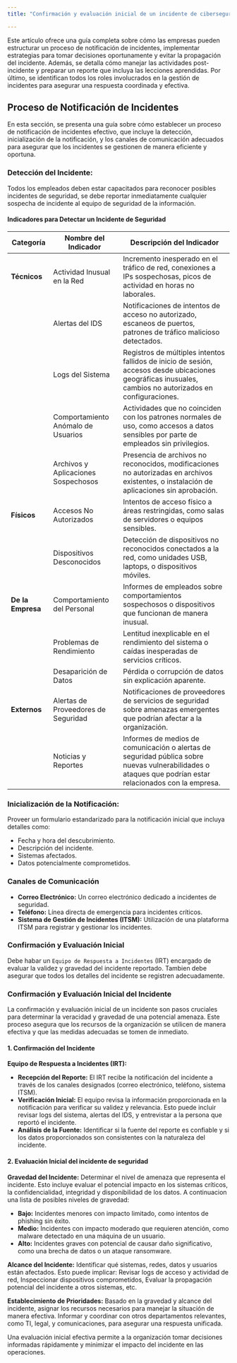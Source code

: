 ```yaml
---
title: "Confirmación y evaluación inicial de un incidente de ciberseguridad"

---
```


Este artículo ofrece una guía completa sobre cómo las empresas pueden estructurar un proceso de notificación de incidentes, implementar estrategias para tomar decisiones oportunamente y evitar la propagación del incidente. Además, se detalla cómo manejar las actividades post-incidente y preparar un reporte que incluya las lecciones aprendidas. Por último, se identifican todos los roles involucrados en la gestión de incidentes para asegurar una respuesta coordinada y efectiva.

## Proceso de Notificación de Incidentes

En esta sección, se presenta una guía sobre cómo establecer un proceso de notificación de incidentes efectivo, que incluye la detección, inicialización de la notificación, y los canales de comunicación adecuados para asegurar que los incidentes se gestionen de manera eficiente y oportuna.

### Detección del Incidente:

Todos los empleados deben estar capacitados para reconocer posibles incidentes de seguridad, se debe reportar inmediatamente cualquier sospecha de incidente al equipo de seguridad de la información.

#### Indicadores para Detectar un Incidente de Seguridad

| **Categoría**             | **Nombre del Indicador**            | **Descripción del Indicador**                                                                                                                         |
|---------------------------|-------------------------------------|--------------------------------------------------------------------------------------------------------------------------------------------------------|
| **Técnicos**              | Actividad Inusual en la Red         | Incremento inesperado en el tráfico de red, conexiones a IPs sospechosas, picos de actividad en horas no laborales.                                      |
|                           | Alertas del IDS                     | Notificaciones de intentos de acceso no autorizado, escaneos de puertos, patrones de tráfico malicioso detectados.                                       |
|                           | Logs del Sistema                    | Registros de múltiples intentos fallidos de inicio de sesión, accesos desde ubicaciones geográficas inusuales, cambios no autorizados en configuraciones. |
|                           | Comportamiento Anómalo de Usuarios  | Actividades que no coinciden con los patrones normales de uso, como accesos a datos sensibles por parte de empleados sin privilegios.                   |
|                           | Archivos y Aplicaciones Sospechosos | Presencia de archivos no reconocidos, modificaciones no autorizadas en archivos existentes, o instalación de aplicaciones sin aprobación.               |
| **Físicos**               | Accesos No Autorizados              | Intentos de acceso físico a áreas restringidas, como salas de servidores o equipos sensibles.                                                           |
|                           | Dispositivos Desconocidos           | Detección de dispositivos no reconocidos conectados a la red, como unidades USB, laptops, o dispositivos móviles.                                        |
| **De la Empresa**         | Comportamiento del Personal         | Informes de empleados sobre comportamientos sospechosos o dispositivos que funcionan de manera inusual.                                                |
|                           | Problemas de Rendimiento            | Lentitud inexplicable en el rendimiento del sistema o caídas inesperadas de servicios críticos.                                                         |
|                           | Desaparición de Datos               | Pérdida o corrupción de datos sin explicación aparente.                                                                                                |
| **Externos**              | Alertas de Proveedores de Seguridad | Notificaciones de proveedores de servicios de seguridad sobre amenazas emergentes que podrían afectar a la organización.                                |
|                           | Noticias y Reportes                 | Informes de medios de comunicación o alertas de seguridad pública sobre nuevas vulnerabilidades o ataques que podrían estar relacionados con la empresa. |
  

### Inicialización de la Notificación:

Proveer un formulario estandarizado para la notificación inicial que incluya detalles como:

   - Fecha y hora del descubrimiento.
   - Descripción del incidente.
   - Sistemas afectados.
   - Datos potencialmente comprometidos.

### Canales de Comunicación

   - **Correo Electrónico:** Un correo electrónico dedicado a incidentes de seguridad.
   - **Teléfono:** Línea directa de emergencia para incidentes críticos.
   - **Sistema de Gestión de Incidentes (ITSM):** Utilización de una plataforma ITSM para registrar y gestionar los incidentes.

### Confirmación y Evaluación Inicial

Debe habar un `Equipo de Respuesta a Incidentes` (IRT) encargado de evaluar la validez y gravedad del incidente reportado. Tambien debe asegurar que todos los detalles del incidente se registren adecuadamente.

### Confirmación y Evaluación Inicial del Incidente

La confirmación y evaluación inicial de un incidente son pasos cruciales para determinar la veracidad y gravedad de una potencial amenaza. Este proceso asegura que los recursos de la organización se utilicen de manera efectiva y que las medidas adecuadas se tomen de inmediato.

#### 1. Confirmación del Incidente

**Equipo de Respuesta a Incidentes (IRT):**
   - **Recepción del Reporte:** El IRT recibe la notificación del incidente a través de los canales designados (correo electrónico, teléfono, sistema ITSM).
   - **Verificación Inicial:** El equipo revisa la información proporcionada en la notificación para verificar su validez y relevancia. Esto puede incluir revisar logs del sistema, alertas del IDS, y entrevistar a la persona que reportó el incidente.
   - **Análisis de la Fuente:** Identificar si la fuente del reporte es confiable y si los datos proporcionados son consistentes con la naturaleza del incidente.

#### 2. Evaluación Inicial del incidente de seguridad

**Gravedad del Incidente:** Determinar el nivel de amenaza que representa el incidente. Esto incluye evaluar el potencial impacto en los sistemas críticos, la confidencialidad, integridad y disponibilidad de los datos. A continuacion una lista de posibles niveles de gravedad:

   - **Bajo:** Incidentes menores con impacto limitado, como intentos de phishing sin éxito.
   - **Medio:** Incidentes con impacto moderado que requieren atención, como malware detectado en una máquina de un usuario.
   - **Alto:** Incidentes graves con potencial de causar daño significativo, como una brecha de datos o un ataque ransomware.

**Alcance del Incidente:** Identificar qué sistemas, redes, datos y usuarios están afectados. Esto puede implicar: Revisar logs de acceso y actividad de red, Inspeccionar dispositivos comprometidos, Evaluar la propagación potencial del incidente a otros sistemas, etc.

**Establecimiento de Prioridades:** Basado en la gravedad y alcance del incidente, asignar los recursos necesarios para manejar la situación de manera efectiva. Informar y coordinar con otros departamentos relevantes, como TI, legal, y comunicaciones, para asegurar una respuesta unificada.

Una evaluación inicial efectiva permite a la organización tomar decisiones informadas rápidamente y minimizar el impacto del incidente en las operaciones.
